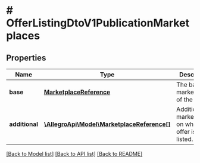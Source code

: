 # # OfferListingDtoV1PublicationMarketplaces

## Properties

Name | Type | Description | Notes
------------ | ------------- | ------------- | -------------
**base** | [**MarketplaceReference**](MarketplaceReference.md) | The base marketplace of the offer. | [optional]
**additional** | [**\AllegroApi\Model\MarketplaceReference[]**](MarketplaceReference.md) | Additional marketplaces, on which the offer is to be listed. | [optional]

[[Back to Model list]](../../README.md#models) [[Back to API list]](../../README.md#endpoints) [[Back to README]](../../README.md)
